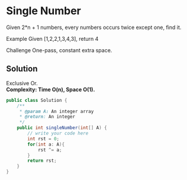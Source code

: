 # Single Number
Given 2*n + 1 numbers, every numbers occurs twice except one, find it.

Example
Given [1,2,2,1,3,4,3], return 4

Challenge
One-pass, constant extra space.

## Solution
Exclusive Or.  
**Complexity: Time O(n), Space O(1).**  
```java
public class Solution {
    /**
     * @param A: An integer array
     * @return: An integer
     */
    public int singleNumber(int[] A) {
        // write your code here
        int rst = 0;
        for(int a: A){
            rst ^= a;
        }
        return rst;
    }
}
```
